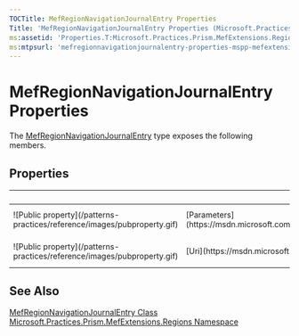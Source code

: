 ```yaml
---
TOCTitle: MefRegionNavigationJournalEntry Properties
Title: 'MefRegionNavigationJournalEntry Properties (Microsoft.Practices.Prism.MefExtensions.Regions)'
ms:assetid: 'Properties.T:Microsoft.Practices.Prism.MefExtensions.Regions.MefRegionNavigationJournalEntry'
ms:mtpsurl: 'mefregionnavigationjournalentry-properties-mspp-mefextensions-regions.md'
---
```



# MefRegionNavigationJournalEntry Properties

The [MefRegionNavigationJournalEntry](https://msdn.microsoft.com/library/microsoft.practices.prism.mefextensions.regions.mefregionnavigationjournalentry) type exposes the following members.

## Properties

<table>

<thead>
<tr class="header">
<th> </th>
<th>Name</th>
<th>Description</th>
</tr>
</thead>
<tbody>
<tr class="odd">
<td>![Public property](/patterns-practices/reference/images/pubproperty.gif)</td>
<td>[Parameters](https://msdn.microsoft.com/library/microsoft.practices.prism.regions.regionnavigationjournalentry.parameters)</td>
<td><div class="summary">
Gets or sets the NavigationParameters instance.
</div>
(Inherited from [RegionNavigationJournalEntry](https://msdn.microsoft.com/library/microsoft.practices.prism.regions.regionnavigationjournalentry).)</td>
</tr>
<tr class="even">
<td>![Public property](/patterns-practices/reference/images/pubproperty.gif)</td>
<td>[Uri](https://msdn.microsoft.com/library/microsoft.practices.prism.regions.regionnavigationjournalentry.uri)</td>
<td><div class="summary">
Gets or sets the URI.
</div>
(Inherited from [RegionNavigationJournalEntry](https://msdn.microsoft.com/library/microsoft.practices.prism.regions.regionnavigationjournalentry).)</td>
</tr>
</tbody>
</table>

## See Also

[MefRegionNavigationJournalEntry Class](https://msdn.microsoft.com/library/microsoft.practices.prism.mefextensions.regions.mefregionnavigationjournalentry)  
[Microsoft.Practices.Prism.MefExtensions.Regions Namespace](https://msdn.microsoft.com/library/microsoft.practices.prism.mefextensions.regions)  